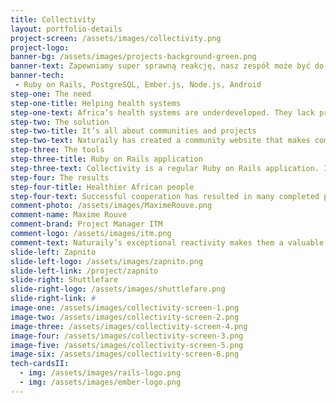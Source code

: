 ```yaml
---
title: Collectivity
layout: portfolio-details
project-screen: /assets/images/collectivity.png
project-logo:
banner-bg: /assets/images/projects-background-green.png
banner-text: Zapewniamy super sprawną reakcję, nasz zespół może być do Twojej dyspozycji już 48 h od pierwszego kontaktu!
banner-tech:
 - Ruby on Rails, PostgreSQL, Ember.js, Node.js, Android
step-one: The need
step-one-title: Helping health systems
step-one-text: Africa’s health systems are underdeveloped. They lack proper design, implementation and evaluation of policies. What would have positive impact? Professionals who cooperate, share their experience and knowledge. Five years ago such group met and made a sad discovery - the potential is there, but there’s no place to share insights and organize cooperation. That’s where Naturaily enters the scene to help build online community solution.
step-two: The solution
step-two-title: It’s all about communities and projects
step-two-text: Naturaily has created a community website that makes communication and cooperation much easier. Two key sections of the website are Activities and Communities.<br><br>Activities are all about projects and flash consultations. Community members either take on bigger projects and use the site to communicate and come up with solutions or take part in flash consultations which are easier to organize and aim to quickly solve simple issues in a Reddit-like manner. For projects one needs to be accepted by project manager whereas flash consultations are open for everybody.<br><br>Communities are focused on discussions and resources. Each community can discuss issues and store resources on its page. Links to projects and community experts’ profiles are stored on the community page as well.
step-three: The tools
step-three-title: Ruby on Rails application
step-three-text: Collectivity is a regular Ruby on Rails application. It’s been developed with responsive web design approach in mind which means it’s ready to be used on mobile devices. It utilizes Backbone.js and HTML5. AWS S3 service has been chosen for storing files.<br><br>Sophisticated set of tools has been used to enable smooth development and deployment process. Among them Jenkins with plugins for continuous integration and ensuring code quality, Docker for deployment.<br><br>Project has been managed using Kanban methodology.
step-four: The results
step-four-title: Healthier African people
step-four-text: Successful cooperation has resulted in many completed projects changing the African health systems for better.
comment-photo: /assets/images/MaximeRouve.png
comment-name: Maxime Rouve
comment-brand: Project Manager ITM
comment-logo: /assets/images/itm.png
comment-text: Naturaily’s exceptional reactivity makes them a valuable development partner. Another advantage is their ability to communicate well with non-technical people. While they could maybe improve their schedule estimates, they consistently hit deadlines and deliver clever solutions.
slide-left: Zapnito
slide-left-logo: /assets/images/zapnito.png
slide-left-link: /project/zapnito
slide-right: Shuttlefare
slide-right-logo: /assets/images/shuttlefare.png
slide-right-link: #
image-one: /assets/images/collectivity-screen-1.png
image-two: /assets/images/collectivity-screen-2.png
image-three: /assets/images/collectivity-screen-4.png
image-four: /assets/images/collectivity-screen-3.png
image-five: /assets/images/collectivity-screen-5.png
image-six: /assets/images/collectivity-screen-6.png
tech-cardsII:
  - img: /assets/images/rails-logo.png
  - img: /assets/images/ember-logo.png
---
```

